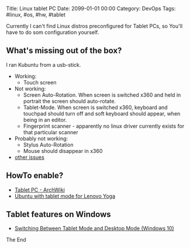 Title: Linux tablet PC
Date: 2099-01-01 00:00
Category: DevOps
Tags: #linux, #os, #hw, #tablet

Currently I can't find Linux distros preconfigured for Tablet PCs, so You'll have to do som configuration yourself.

## What's missing out of the box?

I ran Kubuntu from a usb-stick.
* Working:
    * Touch screen
* Not working:
    * Screen Auto-Rotation. When screen is switched x360 and held in portrait the screen should auto-rotate.
    * Tablet-Mode. When screen is switched x360, keyboard and touchpad should turn off and soft keyboard should appear, when being in an editor.
    * Fingerprint scanner - apparently no linux driver currently exists for that particular scanner 
* Probably not working:
    * Stylus Auto-Rotation
    * Mouse should disappear in x360
* [other issues](https://forums.linuxmint.com/viewtopic.php?f=90&t=288812)

## HowTo enable?

* [Tablet PC - ArchWiki](https://wiki.archlinux.org/index.php/Tablet_PC)
* [Ubuntu with tablet mode for Lenovo Yoga](https://askubuntu.com/questions/799727/ubuntu-with-tablet-mode-for-lenovo-yoga/880436#880436)

## Tablet features on Windows

* [Switching Between Tablet Mode and Desktop Mode (Windows 10)](https://support.hp.com/in-en/document/c04856156)


The End